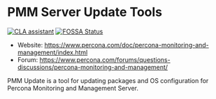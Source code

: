 # PMM Server Update Tools

[![CLA assistant](https://cla-assistant.percona.com/readme/badge/percona/pmm-update)](https://cla-assistant.percona.com/percona/pmm-update)
[![FOSSA Status](https://app.fossa.com/api/projects/git%2Bgithub.com%2Fpercona%2Fpmm-update.svg?type=shield)](https://app.fossa.com/projects/git%2Bgithub.com%2Fpercona%2Fpmm-update?ref=badge_shield)

- Website: https://www.percona.com/doc/percona-monitoring-and-management/index.html
- Forum: https://www.percona.com/forums/questions-discussions/percona-monitoring-and-management/

PMM Update is a tool for updating packages and OS configuration for Percona Monitoring and Management Server.
